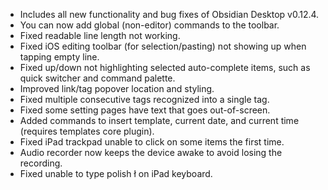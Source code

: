 - Includes all new functionality and bug fixes of Obsidian Desktop v0.12.4.
- You can now add global (non-editor) commands to the toolbar.
- Fixed readable line length not working.
- Fixed iOS editing toolbar (for selection/pasting) not showing up when tapping empty line.
- Fixed up/down not highlighting selected auto-complete items, such as quick switcher and command palette.
- Improved link/tag popover location and styling.
- Fixed multiple consecutive tags recognized into a single tag.
- Fixed some setting pages have text that goes out-of-screen.
- Added commands to insert template, current date, and current time (requires templates core plugin).
- Fixed iPad trackpad unable to click on some items the first time.
- Audio recorder now keeps the device awake to avoid losing the recording.
- Fixed unable to type polish ł on iPad keyboard.
